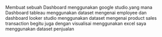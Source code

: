Membuat sebuah Dashboard menggunakan google studio.yang mana
Dashboard tableau menggunakan dataset mengenai employee dan
dashboard looker studio menggunakan dataset mengenai product sales transaction  begitu juga dengan visualisai menggunakan excel saya menggunakan dataset penjualan

